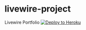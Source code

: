 # livewire-project
Livewire Portfolio
[![Deploy to Heroku](https://www.herokucdn.com/deploy/button.png)](https://heroku.com/deploy)
